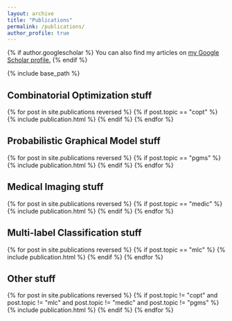 ```yaml
---
layout: archive
title: "Publications"
permalink: /publications/
author_profile: true
---
```


{% if author.googlescholar %}
  You can also find my articles on <u><a href="{{author.googlescholar}}">my Google Scholar profile</a>.</u>
{% endif %}

{% include base_path %}

<h2>Combinatorial Optimization stuff</h2>

{% for post in site.publications reversed %}
  {% if post.topic == "copt" %}
    {% include publication.html %}
  {% endif %}
{% endfor %}

<h2>Probabilistic Graphical Model stuff</h2>

{% for post in site.publications reversed %}
  {% if post.topic == "pgms" %}
    {% include publication.html %}
  {% endif %}
{% endfor %}

<h2>Medical Imaging stuff</h2>

{% for post in site.publications reversed %}
  {% if post.topic == "medic" %}
    {% include publication.html %}
  {% endif %}
{% endfor %}

<h2>Multi-label Classification stuff</h2>

{% for post in site.publications reversed %}
  {% if post.topic == "mlc" %}
    {% include publication.html %}
  {% endif %}
{% endfor %}

<h2>Other stuff</h2>

{% for post in site.publications reversed %}
  {% if post.topic != "copt" and post.topic != "mlc" and post.topic != "medic" and post.topic != "pgms" %}
    {% include publication.html %}
  {% endif %}
{% endfor %}

